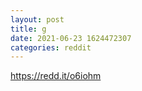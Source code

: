 ```yaml
--- 
layout: post 
title: g 
date: 2021-06-23 1624472307 
categories: reddit 
--- 
```

https://redd.it/o6iohm